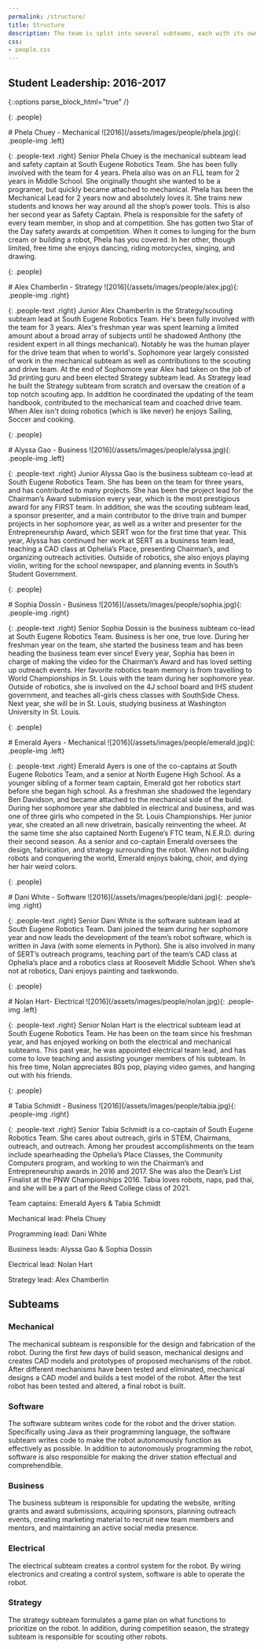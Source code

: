 ```yaml
---
permalink: /structure/
title: Structure
description: The team is split into several subteams, each with its own specialty.
css:
- people.css
---
```


## Student Leadership: 2016-2017
{::options parse_block_html="true" /}

{: .people}
<div>
# Phela Chuey - Mechanical
![2016](/assets/images/people/phela.jpg){: .people-img .left}

{: .people-text .right}
Senior Phela Chuey is the mechanical subteam lead and safety captain at
South Eugene Robotics Team. She has been fully involved with the team for 4 years. Phela also was on
an FLL team for 2 years in Middle School. She originally thought she wanted to be a programer, but
quickly became attached to mechanical. Phela has been the Mechanical Lead for 2 years now and
absolutely loves it. She trains new students and knows her way around all the shop’s power tools.
This is also her second year as Safety Captain. Phela is responsible for the safety of every team
member, in shop and at competition. She has gotten two Star of the Day safety awards at competition.
When it comes to lunging for the burn cream or building a robot, Phela has you covered. In her
other, though limited, free time she enjoys dancing, riding motorcycles, singing, and drawing.
</div>

{: .people}
<div>
# Alex Chamberlin - Strategy
![2016](/assets/images/people/alex.jpg){: .people-img .right}

{: .people-text .right}
Junior Alex Chamberlin is the Strategy/scouting subteam lead at South Eugene Robotics Team. He's
been fully involved with the team for 3 years. Alex's freshman year was spent learning a limited
amount about a broad array of subjects until he shadowed Anthony (the resident expert in all things
mechanical). Notably he was the human player for the drive team that when to world's. Sophomore year
largely consisted of work in the mechanical subteam as well as contributions to the scouting and
drive team. At the end of Sophomore year Alex had taken on the job of 3d printing guru and been
elected Strategy subteam lead. As Strategy lead he built the Strategy subteam from scratch and
oversaw the creation of a top notch scouting app. In addition he coordinated the updating of the
team handbook, contributed to the mechanical team and coached drive team. When Alex isn't doing
robotics (which is like never) he enjoys Sailing, Soccer and cooking.
</div>

{: .people}
<div>
# Alyssa Gao - Business
![2016](/assets/images/people/alyssa.jpg){: .people-img .left}

{: .people-text .right}
Junior Alyssa Gao is the business subteam co-lead at South Eugene Robotics Team. She has been on
the team for three years, and has contributed to many projects. She has been the project lead for
the Chairman’s Award submission every year, which is the most prestigious award for any FIRST
team. In addition, she was the scouting subteam lead, a sponsor presenter, and a main contributor
to the drive train and bumper projects in her sophomore year, as well as a writer and presenter
for the Entrepreneurship Award, which SERT won for the first time that year. This year, Alyssa
has continued her work at SERT as a business team lead, teaching a CAD class at Ophelia’s Place,
presenting Chairman’s, and organizing outreach activities. Outside of robotics, she also enjoys
playing violin, writing for the school newspaper, and planning events in South’s Student
Government.
</div>

{: .people}
<div>
# Sophia Dossin - Business
![2016](/assets/images/people/sophia.jpg){: .people-img .right}

{: .people-text .right}
Senior Sophia Dossin is the business subteam co-lead at South Eugene Robotics Team. Business is
her one, true love. During her freshman year on the team, she started the business team and has
been heading the business team ever since! Every year, Sophia has been in charge of making the
video for the Chairman’s Award and has loved setting up outreach events. Her favorite robotics team
memory is from travelling to World Championships in St. Louis with the team during her sophomore
year. Outside of robotics, she is involved on the 4J school board and IHS student government, and
teaches all-girls chess classes with SouthSide Chess. Next year, she will be in St. Louis, studying
business at Washington University in St. Louis. </div>

{: .people}
<div>
# Emerald Ayers - Mechanical
![2016](/assets/images/people/emerald.jpg){: .people-img .left}

{: .people-text .right}
Emerald Ayers is one of the co-captains at South Eugene Robotics Team, and
a senior at North Eugene High School. As a younger sibling of a former team captain, Emerald got
her robotics start before she began high school. As a freshman she shadowed the legendary Ben
Davidson, and became attached to the mechanical side of the build. During her sophomore year she
dabbled in electrical and business, and was one of three girls who competed in the St. Louis
Championships. Her junior year, she created an all new drivetrain, basically reinventing the wheel.
At the same time she also captained North Eugene’s FTC team, N.E.R.D. during their second season.
As a senior and co-captain Emerald oversees the design, fabrication, and strategy surrounding the
robot. When not building robots and conquering the world, Emerald enjoys baking, choir, and dying
her hair weird colors. </div>

{: .people}
<div>
# Dani White - Software
![2016](/assets/images/people/dani.jpg){: .people-img .right}

{: .people-text .right}
 Senior Dani White is the software subteam lead at South Eugene Robotics Team. Dani joined the team
during her sophomore year and now leads the development of the team’s robot software, which is
written in Java (with some elements in Python). She is also involved in many of SERT’s outreach
programs, teaching part of the team’s CAD class at Ophelia’s place and a robotics class at
Roosevelt Middle School. When she’s not at robotics, Dani enjoys painting and taekwondo.
</div>

{: .people}
<div>
# Nolan Hart- Electrical
![2016](/assets/images/people/nolan.jpg){: .people-img .left}

{: .people-text .right}
 Senior Nolan Hart is the electrical subteam lead at South Eugene Robotics Team. He has been on the
team since his freshman year, and has enjoyed working on both the electrical and mechanical
subteams. This past year, he was appointed electrical team lead, and has come to love teaching and
assisting younger members of his subteam. In his free time, Nolan appreciates 80s pop, playing
video games, and hanging out with his friends.
</div>

{: .people}
<div>
# Tabia Schmidt - Business
![2016](/assets/images/people/tabia.jpg){: .people-img .right}

{: .people-text .right}
Senior Tabia Schmidt is a co-captain of South Eugene Robotics Team. She cares about outreach,
girls in STEM, Chairmans, outreach, and outreach. Among her proudest accomplishments on the team
include spearheading the Ophelia’s Place Classes, the Community Computers program, and working to
win the Chairman’s and Entrepreneurship awards in 2016 and 2017. She was also the Dean’s List
Finalist at the PNW Championships 2016.  Tabia loves robots, naps, pad thai, and she will be a part
of the Reed College class of 2021.  
</div>

Team captains: Emerald Ayers & Tabia Schmidt

Mechanical lead: Phela Chuey

Programming lead: Dani White

Business leads: Alyssa Gao & Sophia Dossin

Electrical lead: Nolan Hart

Strategy lead: Alex Chamberlin


## Subteams

### Mechanical
The mechanical subteam is responsible for the design and fabrication of the
robot. During the first few days of build season, mechanical designs and
creates CAD models and prototypes of proposed mechanisms of the robot. After
different mechanisms have been tested and eliminated, mechanical designs a CAD
model and builds a test model of the robot. After the test robot has been
tested and altered, a final robot is built.

### Software
The software subteam writes code for the robot and the driver station.
Specifically using Java as their programming language, the software subteam
writes code to make the robot autonomously function as effectively as possible.
In addition to autonomously programming the robot, software is also responsible
for making the driver station effectual and comprehendible.

### Business
The business subteam is responsible for updating the website, writing grants
and award submissions, acquiring sponsors, planning outreach events, creating
marketing material to recruit new team members and mentors, and maintaining an
active social media presence.

### Electrical
The electrical subteam creates a control system for the robot. By wiring
electronics and creating a control system, software is able to operate the
robot.

### Strategy
The strategy subteam formulates a game plan on what functions to prioritize on
the robot. In addition, during competition season, the strategy subteam is
responsible for scouting other robots.
